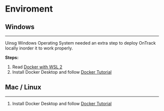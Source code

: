 # Enviroment

## Windows

---

Uinsg Windows Operating System needed an extra step to deploy OnTrack locally inorder it to work properly.

**Steps:**

1. Read [Docker with WSL 2](Docker_Compose_with_WSL2.md)
2. Install Docker Desktop and follow [Docker Tutorial](Docker_Setup_Tutorial.md)

## Mac / Linux

---

1. Install Docker Desktop and follow [Docker Tutorial](Docker_Setup_Tutorial.md)